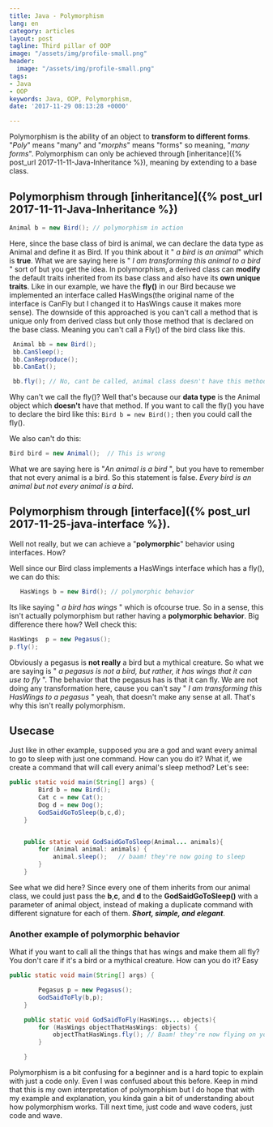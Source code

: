 ```yaml
---
title: Java - Polymorphism
lang: en
category: articles
layout: post
tagline: Third pillar of OOP
image: "/assets/img/profile-small.png"
header:
  image: "/assets/img/profile-small.png"
tags:
- Java
- OOP
keywords: Java, OOP, Polymorphism, 
date: '2017-11-29 08:13:28 +0000'

---
```


Polymorphism is the ability of an object to **transform to different forms**. "*Poly*" means "many" and "*morphs*" means "forms" so meaning, "*many forms*". Polymorphism can only be achieved through [inheritance]({% post_url 2017-11-11-Java-Inheritance %}), meaning by extending to a base class.

<!--break-->

## Polymorphism through [inheritance]({% post_url 2017-11-11-Java-Inheritance %})

``` java
Animal b = new Bird(); // polymorphism in action
```
			
Here, since the base class of bird is animal, we can declare the data type as Animal and define it as Bird. If you think about it " *a bird is an animal*" which is **true**. What we are saying here is " *I am transforming this animal to a bird* " sort of but you get the idea.  In polymorphism, a derived class can **modify** the default traits inherited from its base class and also have its **own unique traits**. Like in our example, we have the **fly()** in our Bird because we implemented an interface called HasWings(the original name of the interface is CanFly but I changed it to HasWings cause it makes more sense).  The downside of this approached is you can't call a method that is unique only from derived class but only those method that is declared on the base class. Meaning you can't call a Fly() of the bird class like this.

``` java
 Animal bb = new Bird();
 bb.CanSleep();
 bb.CanReproduce();
 bb.CanEat();

 bb.fly(); // No, cant be called, animal class doesn't have this method
```

Why can't we call the fly()? Well that's because our **data type** is the Animal object which  **doesn't** have that method. If you want to call the fly() you have to declare the bird  like this: `Bird b = new Bird();`  then you could call the fly().

We also can't do this:

``` java
Bird bird = new Animal();  // This is wrong
```

What we are saying here is "*An animal is a bird* ", but you have to remember that not every animal is a bird. So this statement is false. *Every bird is an animal but not every animal is a bird*.


## Polymorphism through [interface]({% post_url 2017-11-25-java-interface %}).

Well not really, but we can  achieve a "**polymorphic**" behavior using interfaces. How? 

Well since our Bird class implements a HasWings interface which has a fly(), we can do this:

``` java
   HasWings b = new Bird(); // polymorphic behavior 
```

Its like saying " *a bird has wings* " which is ofcourse true. So in a sense, this isn't actually polymorphism but rather having a **polymorphic behavior**. Big difference there how? Well check this:

``` java
HasWings  p = new Pegasus();
p.fly();
```

Obviously a pegasus is **not really** a bird but a  mythical creature. So what we are  saying is " *a pegasus is not a bird, but rather, it has wings that it can use to fly* ". The behavior that the pegasus has is that it can fly. We are not doing any transformation here,  cause you can't say " *I am transforming this HasWings to a pegasus* " yeah, that doesn't make any sense at all. That's why this isn't really polymorphism.


## Usecase
Just like in other example, supposed you are a god and want every animal to go to sleep with just one command. How can you do it? What if, we create a command that will call every animal's sleep method? Let's see:

``` java
public static void main(String[] args) {
        Bird b = new Bird();
        Cat c = new Cat();
        Dog d = new Dog();
        GodSaidGoToSleep(b,c,d);
    }


    public static void GodSaidGoToSleep(Animal... animals){
        for (Animal animal: animals) {
            animal.sleep();   // baam! they're now going to sleep
        }
    }
```

See what we did here? Since every one of them inherits from our animal class, we could just pass the **b**,**c**, and **d** to the **GodSaidGoToSleep()** with a parameter of animal object, instead of making a duplicate command with different signature for each of them.  ***Short, simple, and elegant***.


### Another example of polymorphic behavior

What if you want to call all the things that has wings and make them all fly? You don't care if it's a bird or a mythical creature.  How can you do it? Easy


``` java
public static void main(String[] args) {

        Pegasus p = new Pegasus();
        GodSaidToFly(b,p);
    }

    public static void GodSaidToFly(HasWings... objects){
        for (HasWings objectThatHasWings: objects) {
            objectThatHasWings.fly(); // Baam! they're now flying on your command
        }

    }
```





Polymorphism is a bit confusing for a beginner and is  a hard topic to explain with just a code only. Even I was confused about this before. Keep in mind that this is my own interpretation of polymorphism but I do hope that with my example and explanation, you kinda gain a bit of understanding about how polymorphism works. Till next time, just code and wave coders, just code and wave.